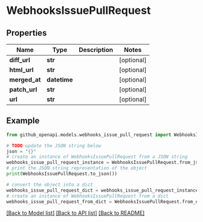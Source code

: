 # WebhooksIssuePullRequest


## Properties

Name | Type | Description | Notes
------------ | ------------- | ------------- | -------------
**diff_url** | **str** |  | [optional] 
**html_url** | **str** |  | [optional] 
**merged_at** | **datetime** |  | [optional] 
**patch_url** | **str** |  | [optional] 
**url** | **str** |  | [optional] 

## Example

```python
from github_openapi.models.webhooks_issue_pull_request import WebhooksIssuePullRequest

# TODO update the JSON string below
json = "{}"
# create an instance of WebhooksIssuePullRequest from a JSON string
webhooks_issue_pull_request_instance = WebhooksIssuePullRequest.from_json(json)
# print the JSON string representation of the object
print(WebhooksIssuePullRequest.to_json())

# convert the object into a dict
webhooks_issue_pull_request_dict = webhooks_issue_pull_request_instance.to_dict()
# create an instance of WebhooksIssuePullRequest from a dict
webhooks_issue_pull_request_from_dict = WebhooksIssuePullRequest.from_dict(webhooks_issue_pull_request_dict)
```
[[Back to Model list]](../README.md#documentation-for-models) [[Back to API list]](../README.md#documentation-for-api-endpoints) [[Back to README]](../README.md)


